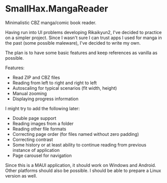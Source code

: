 # SmallHax.MangaReader
Minimalistic CBZ manga/comic book reader.

Having run into UI problems developing Rikaikyun2, I've decided to practice on a simpler project.
Since I wasn't sure I can trust apps I used for manga in the past (some possible maleware), I've decided to write my own.

The plan is to have some basic features and keep references as vanilla as possible.

Features:

- Read ZIP and CBZ files
- Reading from left to right and right to left
- Autoscaling for typical scenarios (fit width, height)
- Manual zooming
- Displaying progress information

I might try to add the following later:

- Double page support
- Reading images from a folder
- Reading other file formats
- Correcting page order (for files named without zero padding)
- Correcting contrast
- Some history or at least ability to continue reading from previous instance of application
- Page carousel for navigation

Since this is a MAUI application, it should work on Windows and Android. Other platforms should also be possible. I should be able to prepare a Linux version as well.
